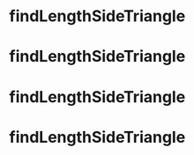 # findLengthSideTriangle
# findLengthSideTriangle
# findLengthSideTriangle
# findLengthSideTriangle

